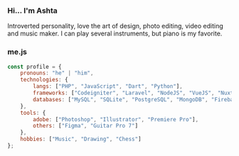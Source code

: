 ### Hi... I'm Ashta
Introverted personality, love the art of design, photo editing, video editing and music maker. I can play several instruments, but piano is my favorite.

### me.js

```javascript
const profile = {
    pronouns: "he" | "him",
    technologies: {
        langs: ["PHP", "JavaScript", "Dart", "Python"],
        frameworks: ["Codeigniter", "Laravel", "NodeJS", "VueJS", "NuxtJS", "Flutter", "Django", "Flask"],
        databases: ["MySQL", "SQLite", "PostgreSQL", "MongoDB", "Firebase"]
    },
    tools: {
        adobe: ["Photoshop", "Illustrator", "Premiere Pro"],
        others: ["Figma", "Guitar Pro 7"]
    },
    hobbies: ["Music", "Drawing", "Chess"]
};
```
